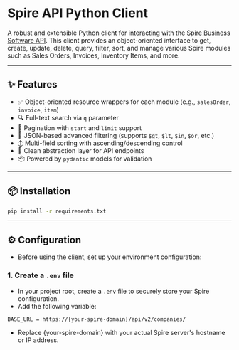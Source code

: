 # Spire API Python Client

A robust and extensible Python client for interacting with the [Spire Business Software API](https://developer.spiresystems.com/reference). This client provides an object-oriented interface to get, create, update, delete, query, filter, sort, and manage various Spire modules such as Sales Orders, Invoices, Inventory Items, and more.

---

## ✨ Features

- ✅ Object-oriented resource wrappers for each module (e.g., `salesOrder`, `invoice`, `item`)
- 🔍 Full-text search via `q` parameter
- 🔁 Pagination with `start` and `limit` support
- 🧾 JSON-based advanced filtering (supports `$gt`, `$lt`, `$in`, `$or`, etc.)
- ↕️ Multi-field sorting with ascending/descending control
- 🔧 Clean abstraction layer for API endpoints
- 📦 Powered by `pydantic` models for validation

---

## 📦 Installation

```bash
pip install -r requirements.txt
```

---

## ⚙️ Configuration

- Before using the client, set up your environment configuration:

### 1. Create a `.env` file

- In your project root, create a `.env` file to securely store your Spire configuration.
- Add the following variable:

```env
BASE_URL = https://{your-spire-domain}/api/v2/companies/
```
- Replace {your-spire-domain} with your actual Spire server's hostname or IP address.